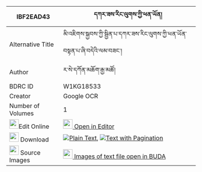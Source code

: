 |IBF2EAD43|དཀར་ཟས་རིང་ལུགས་ཀྱི་ཕན་ཡོན། 
| --- | --- 
|Alternative Title |མི་འཇིགས་སྐྱབས་ཀྱི་སྦྱིན་པ་དཀར་ཟས་རིང་ལུགས་ཀྱི་ཕན་ཡོན་བསྟན་པ་ཞི་བདེའི་ལམ་བཟང་།
|Author| ར་སེ་དཀོན་མཆོག་རྒྱ་མཚོ།
|BDRC ID | W1KG18533
|Creator | Google OCR
|Number of Volumes| 1
|<img width="25" src="https://img.icons8.com/color/25/000000/edit-property.png">Edit Online| [<img width="25" src="https://avatars.githubusercontent.com/u/45091458?s=200&v=4"> Open in Editor](http://editor.openpecha.org/IBF2EAD43)
|<img width="25" src="https://img.icons8.com/fluent/48/000000/download-2.png"/>  Download | [![](https://img.icons8.com/color/20/000000/txt.png)Plain Text](https://github.com/Openpecha/IBF2EAD43/releases/download/v1/karze_ringluk_kyi_penyon_plain_IBF2EAD43.zip), [![](https://img.icons8.com/color/20/000000/txt.png)Text with Pagination](https://github.com/Openpecha/IBF2EAD43/releases/download/v1/karze_ringluk_kyi_penyon_pages_IBF2EAD43.zip)
|<img width="25" src="https://img.icons8.com/plasticine/100/000000/pictures-folder.png"/>  Source Images | [<img width="25" src="https://library.bdrc.io/icons/BUDA-small.svg"> Images of text file open in BUDA](https://library.bdrc.io/show/bdr:W1KG18533)
